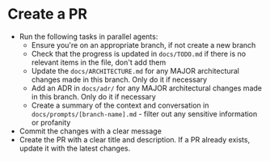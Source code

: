 # Create a PR

- Run the following tasks in parallel agents:
    - Ensure you're on an appropriate branch, if not create a new branch
    - Check that the progress is updated in `docs/TODO.md` if there is no relevant items in the file, don't add them
    - Update the `docs/ARCHITECTURE.md` for any MAJOR architectural changes made in this branch. Only do it if necessary
    - Add an ADR in `docs/adr/` for any MAJOR architectural changes made in this branch. Only do it if necessary
    - Create a summary of the context and conversation in `docs/prompts/[branch-name].md` - filter out any sensitive information or profanity
- Commit the changes with a clear message
- Create the PR with a clear title and description. If a PR already exists, update it with the latest changes.
